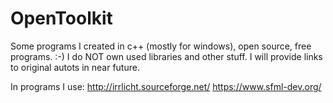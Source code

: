 # OpenToolkit
Some programs I created in c++ (mostly for windows), open source, free programs. :-)
I do NOT own used libraries and other stuff. I will provide links to original autots in near future.





In programs I use:
http://irrlicht.sourceforge.net/
https://www.sfml-dev.org/
